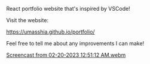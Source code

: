 React portfolio website that's inspired by VSCode!

Visit the website:

https://umasshia.github.io/portfolio/

Feel free to tell me about any improvements I can make!

[Screencast from 02-20-2023 12:51:12 AM.webm](https://user-images.githubusercontent.com/89848352/220020457-9eb986e0-713a-46d7-86ab-0f49e54c2d99.webm)
